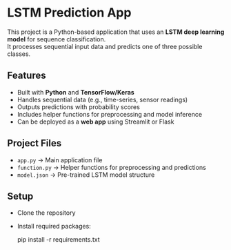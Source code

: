 # LSTM Prediction App

This project is a Python-based application that uses an **LSTM deep learning model** for sequence classification.  
It processes sequential input data and predicts one of three possible classes.  

## Features
- Built with **Python** and **TensorFlow/Keras**  
- Handles sequential data (e.g., time-series, sensor readings)  
- Outputs predictions with probability scores  
- Includes helper functions for preprocessing and model inference  
- Can be deployed as a **web app** using Streamlit or Flask  

## Project Files
- `app.py` → Main application file  
- `function.py` → Helper functions for preprocessing and predictions  
- `model.json` → Pre-trained LSTM model structure  

## Setup
- Clone the repository  
- Install required packages:  

  pip install -r requirements.txt
